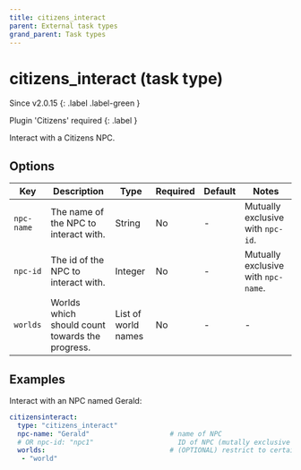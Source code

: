 ```yaml
---
title: citizens_interact
parent: External task types
grand_parent: Task types
---
```


# citizens_interact (task type)

Since v2.0.15
{: .label .label-green }

Plugin 'Citizens' required
{: .label }

Interact with a Citizens NPC.

## Options

| Key        | Description                                     | Type                | Required | Default | Notes                               |
|------------|-------------------------------------------------|---------------------|----------|---------|-------------------------------------|
| `npc-name` | The name of the NPC to interact with.           | String              | No       | \-      | Mutually exclusive with `npc-id`.   |
| `npc-id`   | The id of the NPC to interact with.             | Integer             | No       | \-      | Mutually exclusive with `npc-name`. |
| `worlds`   | Worlds which should count towards the progress. | List of world names | No       | \-      | \-                                  |

## Examples

Interact with an NPC named Gerald:

``` yaml
citizensinteract:
  type: "citizens_interact"
  npc-name: "Gerald"                    # name of NPC
  # OR npc-id: "npc1"                     ID of NPC (mutally exclusive with npc-name)
  worlds:                               # (OPTIONAL) restrict to certain worlds
   - "world"
```
